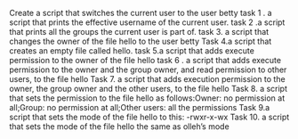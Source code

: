 Create a script that switches the current user to the user betty
task 1 . a script that prints the effective username of the current user.
task 2 .a script that prints all the groups the current user is part of.
task 3. a script that changes the owner of the file hello to the user betty
Task 4.a script that creates an empty file called hello.
task 5.a script that adds execute permission to the owner of the file hello
task 6 . a script that adds execute permission to the owner and the group owner, and read permission to other users, to the file hello
Task 7. a script that adds execution permission to the owner, the group owner and the other users, to the file hello
Task 8.  a script that sets the permission to the file hello as follows:Owner: no permission at all;Group: no permission at all;Other users: all the permissions
Task 9.a script that sets the mode of the file hello to this: -rwxr-x-wx
Task 10.  a script that sets the mode of the file hello the same as olleh’s mode
